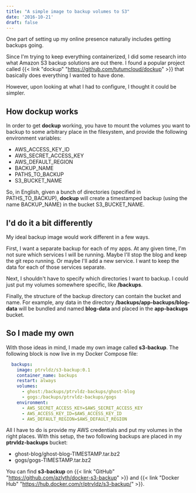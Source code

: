 ```yaml
---
title: "A simple image to backup volumes to S3"
date: '2016-10-21'
draft: false
---
```

One part of setting up my online presence naturally includes getting backups going.

Since I'm trying to keep everything containerized, I did some research into what Amazon S3 backup
solutions are out there. I found a popular project called {{< link "dockup" "https://github.com/tutumcloud/dockup" >}}
that basically does everything I wanted to have done.

However, upon looking at what I had to configure, I thought it could be simpler.

## How dockup works

In order to get **dockup** working, you have to mount the volumes you want to backup to some
arbitrary place in the filesystem, and provide the following environment variables:

- AWS\_ACCESS\_KEY\_ID
- AWS\_SECRET\_ACCESS\_KEY
- AWS\_DEFAULT\_REGION
- BACKUP\_NAME
- PATHS\_TO\_BACKUP
- S3\_BUCKET\_NAME

So, in English, given a bunch of directories (specified in PATHS\_TO\_BACKUP), **dockup** will
create a timestamped backup (using the name BACKUP\_NAME) in the bucket S3\_BUCKET\_NAME.

## I'd do it a bit differently

My ideal backup image would work different in a few ways.

First, I want a separate backup for each of my apps. At any given time, I'm not sure which services
I will be running. Maybe I'll stop the blog and keep the git repo running. Or maybe I'll add a new
service. I want to keep the data for each of those services separate.

Next, I shouldn't have to specify which directories I want to backup. I could just put my volumes
somewhere specific, like **/backups**.

Finally, the structure of the backup directory can contain the bucket and name. For example, any
data in the directory **/backups/app-backups/blog-data** will be bundled and named **blog-data**
and placed in the **app-backups** bucket.


## So I made my own

With those ideas in mind, I made my own image called **s3-backup**. The following block is now live
in my Docker Compose file:

```yaml
  backups:
    image: ptrvldz/s3-backup:0.1
    container_name: backups
    restart: always
    volumes:
      - ghost:/backups/ptrvldz-backups/ghost-blog
      - gogs:/backups/ptrvldz-backups/gogs
    environment:
      - AWS_SECRET_ACCESS_KEY=$AWS_SECRET_ACCESS_KEY
      - AWS_ACCESS_KEY_ID=$AWS_ACCESS_KEY_ID
      - AWS_DEFAULT_REGION=$AWS_DEFAULT_REGION

```

All I have to do is provide my AWS credentials and put my volumes in the right places. With this
setup, the two following backups are placed in my **ptrvldz-backups** bucket:

- ghost-blog/ghost-blog-TIMESTAMP.tar.bz2
- gogs/gogs-TIMESTAMP.tar.bz2

You can find **s3-backup** on {{< link "GitHub" "https://github.com/azlyth/docker-s3-backup" >}} and
{{< link "Docker Hub" "https://hub.docker.com/r/ptrvldz/s3-backup/" >}}.
